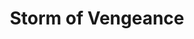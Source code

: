 ---
title: "Storm of Vengeance"
permalink: /spells/storm-of-vengeance/
tags:
  - Spell
  - 9th Level
  - Conjuration
  - Damage
  - Thunder
available_for:
  - Druid
level: "9th Level"
school: "Conjuration"
range: "Sight"
area: "360 ft"
shape: "Sphere"
comp:
  - V
  - S
duration: "1 Minute"
concentration: true
attack: "CON Save"
effect: "Thunder"
description: |
  A churning storm cloud forms, centered on a point you can see and spreading to a radius of 360 feet. Lightning flashes in the area, thunder booms, and strong winds roar. Each creature under the cloud (no more than 5,000 feet beneath the cloud) when it appears must make a constitution saving throw. On a failed save, a creature takes 2d6 thunder damage and becomes deafened for 5 minutes.

  Each round you maintain concentration on this spell, the storm produces additional effects on your turn.

  ***Round 2.*** Acidic rain falls from the cloud. Each creature and object under the cloud takes 1d6 acid damage.

  ***Round 3.*** You call six bolts of lightning from the cloud to strike six creatures or objects of your choice beneath the cloud. A given creature or object can't be struck by more than one bolt. A struck creature must make a dexterity saving throw. The creature takes 10d6 lightning damage on a failed save, or half as much damage on a successful one.

  ***Round 4.*** Hailstones rain down from the cloud. Each creature under the cloud takes 2d6 bludgeoning damage.

  ***Round 5-10.*** Gusts and freezing rain assail the area under the cloud. The area becomes difficult terrain and is heavily obscured. Each creature there takes 1d6 cold damage. Ranged weapon attacks in the area are impossible. The wind and rain count as a severe distraction for the purposes of maintaining concentration on spells. Finally, gusts of strong wind (ranging from 20 to 50 miles per hour) automatically disperse fog, mists, and similar phenomena in the area, whether mundane or magical.
excerpt: "A churning storm cloud forms, centered on a point you can see and spreading to a radius of 360 feet."
source: "Basic Rules"
---